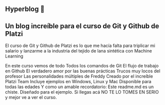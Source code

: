 
## Hyperblog 💚


## Un blog increíble para el curso de Git y Github de Platzi

El curso de Git y Github de Platzi es lo que me hacía falta para triplicar mi salario y lanzarme a la industria del tejido de lana sintética con Machine Learning


En este curso vemos de todo
Todos los comandos de Git
El flujo de trabajo en Github
El verdadero amor por las buenas prácticas
Trucos muy locos del profesor
Las personalidades múltiples de Freddy
Creado por el increíble Platzi Team
Incluye ejemplos en Windows, Linux y Mac
Disponible para todas las edades
Y como un amable recordatorio: Este readme.md es un chiste. Diseñado para el ejemplo. Si llegas acá NO TE LO TOMES EN SERIO y mejor ve a ver el curso.

